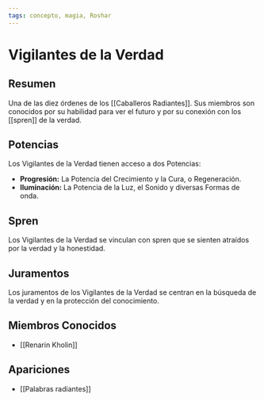 ```yaml
---
tags: concepto, magia, Roshar
---
```


# Vigilantes de la Verdad

## Resumen
Una de las diez órdenes de los [[Caballeros Radiantes]]. Sus miembros son conocidos por su habilidad para ver el futuro y por su conexión con los [[spren]] de la verdad.

## Potencias
Los Vigilantes de la Verdad tienen acceso a dos Potencias:
- **Progresión:** La Potencia del Crecimiento y la Cura, o Regeneración.
- **Iluminación:** La Potencia de la Luz, el Sonido y diversas Formas de onda.

## Spren
Los Vigilantes de la Verdad se vinculan con spren que se sienten atraídos por la verdad y la honestidad.

## Juramentos
Los juramentos de los Vigilantes de la Verdad se centran en la búsqueda de la verdad y en la protección del conocimiento.

## Miembros Conocidos
* [[Renarin Kholin]]

## Apariciones
* [[Palabras radiantes]]
